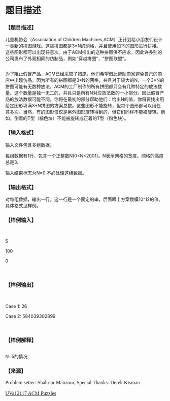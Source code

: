 # 题目描述


<h3>
【题目描述】
</h3>
<p>
儿童机协会（Association of Children Machines,ACM）正计划给小朋友们设计一类新的拼图游戏。这些拼图都是3*N的网格，并且使用如下的图形进行拼接。这些图形都可以出现任意次。由于ACM推出的这种拼图供不应求，因此许多别的公司发布了外观相同的仿制品，例如“穿越拼图”，“拼图联盟”。
</p>
<p>
<img src="/upload/image/20140215/20140215111148_97703.png" alt=""/> 
</p>
<p>
为了阻止假冒产品，ACM已经采取了措施，他们希望借此帮助商家避免自己的商店中出现仿品。因为所有的拼图都是3*N的网格，并且对于较大的N，一个3*N的拼图可能有无数种放法。ACM的工厂制作的所有拼图都只会有几种特定的放法数量。这个数量是独一无二的，并且只是所有N对应放法数的一小部分。因此假冒产品的放法数很可能不同。你将在最初的部分帮助他们：给出N的值，你将要找出用给定图形填满3*N拼图的方案总数。这些图形不能旋转，但每个图形都可以用任意多次。当然，有的图形仅仅是另外图形旋转得到的，但它们同样不能被旋转。例如，倒着的T型（棕色块）不能被旋转成正着的T型（粉色块）。
</p>
<h3>
【输入格式】
</h3>
<p>
输入文件包含多组数据。
</p>
<p>
每组数据有1行，包含一个正整数N(0&lt;N&lt;2001)。N表示网格的宽度。网格的高度总是3.
</p>
<p>
输入结束标志为N=0.不必处理这组数据。
</p>
<h3>
【输出格式】
</h3>
<p>
对每组数据，输出一行。这一行是一个固定的串，后面跟上方案数模10^12的值。具体格式见样例。
</p>
<h3>
【样例输入】
</h3>
<p>
<br/>
</p>
<p>
5
</p>
<p>
100
</p>
<p>
0
</p>
<p>
<br/>
</p>
<h3>
【样例输出】
</h3>
<p>
<br/>
</p>
<p>
Case 1: 26
</p>
<p>
Case 2: 584039302899
</p>
<p>
<br/>
</p>
<h3>
【样例解释】
</h3>
<p>
<img src="/upload/image/20140215/20140215112309_16010.png" alt=""/> 
</p>
<p>
N=5的情况
</p>
<h3>
【来源】
</h3>
<p>
<span style="background-color:white;font-family:serif;font-size:16px;font-weight:normal;line-height:20px;">Problem setter: Shahriar Manzoor, Special Thanks: Derek Kisman</span> 
</p>
<p>
<span style="background-color:white;font-family:serif;font-size:16px;font-weight:normal;line-height:20px;"><a href="http://uva.onlinejudge.org/index.php?option=com_onlinejudge&amp;Itemid=8&amp;category=571&amp;page=show_problem&amp;problem=3269" target="_blank">UVa12117 ACM Puzzles</a><br/>
</span> 
</p>
